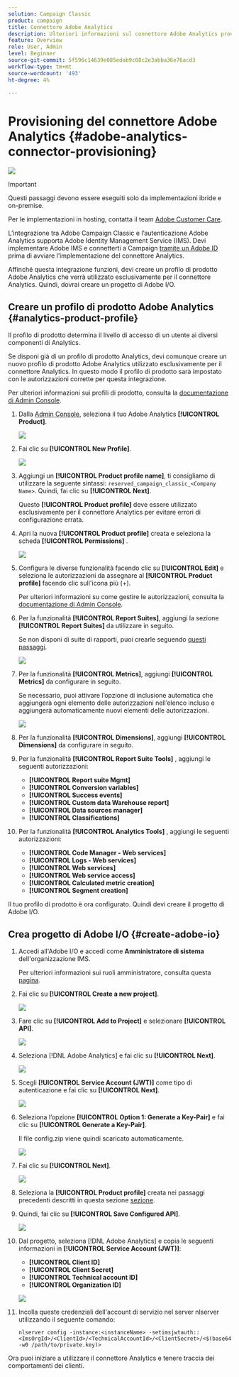 ```yaml
---
solution: Campaign Classic
product: campaign
title: Connettore Adobe Analytics
description: Ulteriori informazioni sul connettore Adobe Analytics provisioning
feature: Overview
role: User, Admin
level: Beginner
source-git-commit: 5f596c14639e085edab9c08c2e3abba36e76acd3
workflow-type: tm+mt
source-wordcount: '493'
ht-degree: 4%

---
```


# Provisioning del connettore Adobe Analytics {#adobe-analytics-connector-provisioning}

![](../../assets/v7-only.svg)

>[!IMPORTANT]
>
> Questi passaggi devono essere eseguiti solo da implementazioni ibride e on-premise.
>
>Per le implementazioni in hosting, contatta il team [Adobe Customer Care](https://helpx.adobe.com/it/enterprise/admin-guide.html/enterprise/using/support-for-experience-cloud.ug.html).

L’integrazione tra Adobe Campaign Classic e l’autenticazione Adobe Analytics supporta Adobe Identity Management Service (IMS). Devi implementare Adobe IMS e connetterti a Campaign [tramite un Adobe ID](https://experienceleague.adobe.com/docs/campaign-classic/using/installing-campaign-classic/connect-to-campaign/connecting-via-an-adobe-id/about-adobe-id.html?lang=en) prima di avviare l’implementazione del connettore Analytics.

Affinché questa integrazione funzioni, devi creare un profilo di prodotto Adobe Analytics che verrà utilizzato esclusivamente per il connettore Analytics. Quindi, dovrai creare un progetto di Adobe I/O.

## Creare un profilo di prodotto Adobe Analytics {#analytics-product-profile}

Il profilo di prodotto determina il livello di accesso di un utente ai diversi componenti di Analytics.

Se disponi già di un profilo di prodotto Analytics, devi comunque creare un nuovo profilo di prodotto Adobe Analytics utilizzato esclusivamente per il connettore Analytics. In questo modo il profilo di prodotto sarà impostato con le autorizzazioni corrette per questa integrazione.

Per ulteriori informazioni sui profili di prodotto, consulta la [documentazione di Admin Console](https://helpx.adobe.com/mt/enterprise/admin-guide.html).

1. Dalla [Admin Console](https://adminconsole.adobe.com/), seleziona il tuo Adobe Analytics **[!UICONTROL Product]**.

   ![](assets/do-not-localize/triggers_1.png)

1. Fai clic su **[!UICONTROL New Profile]**.

   ![](assets/do-not-localize/triggers_2.png)

1. Aggiungi un **[!UICONTROL Product profile name]**, ti consigliamo di utilizzare la seguente sintassi: `reserved_campaign_classic_<Company Name>`. Quindi, fai clic su **[!UICONTROL Next]**.

   Questo **[!UICONTROL Product profile]** deve essere utilizzato esclusivamente per il connettore Analytics per evitare errori di configurazione errata.

1. Apri la nuova **[!UICONTROL Product profile]** creata e seleziona la scheda **[!UICONTROL Permissions]** .

   ![](assets/do-not-localize/triggers_3.png)

1. Configura le diverse funzionalità facendo clic su **[!UICONTROL Edit]** e seleziona le autorizzazioni da assegnare al **[!UICONTROL Product profile]** facendo clic sull&#39;icona più (+).

   Per ulteriori informazioni su come gestire le autorizzazioni, consulta la [documentazione di Admin Console](https://helpx.adobe.com/mt/enterprise/using/manage-permissions-and-roles.html).

1. Per la funzionalità **[!UICONTROL Report Suites]**, aggiungi la sezione **[!UICONTROL Report Suites]** da utilizzare in seguito.

   Se non disponi di suite di rapporti, puoi crearle seguendo [questi passaggi](../../platform/using/adobe-analytics-connector.md#report-suite-analytics).

   ![](assets/do-not-localize/triggers_4.png)

1. Per la funzionalità **[!UICONTROL Metrics]**, aggiungi **[!UICONTROL Metrics]** da configurare in seguito.

   Se necessario, puoi attivare l’opzione di inclusione automatica che aggiungerà ogni elemento delle autorizzazioni nell’elenco incluso e aggiungerà automaticamente nuovi elementi delle autorizzazioni.

   ![](assets/do-not-localize/triggers_13.png)

1. Per la funzionalità **[!UICONTROL Dimensions]**, aggiungi **[!UICONTROL Dimensions]** da configurare in seguito.

1. Per la funzionalità **[!UICONTROL Report Suite Tools]** , aggiungi le seguenti autorizzazioni:

   * **[!UICONTROL Report suite Mgmt]**
   * **[!UICONTROL Conversion variables]**
   * **[!UICONTROL Success events]**
   * **[!UICONTROL Custom data Warehouse report]**
   * **[!UICONTROL Data sources manager]**
   * **[!UICONTROL Classifications]**

1. Per la funzionalità **[!UICONTROL Analytics Tools]** , aggiungi le seguenti autorizzazioni:

   * **[!UICONTROL Code Manager - Web services]**
   * **[!UICONTROL Logs - Web services]**
   * **[!UICONTROL Web services]**
   * **[!UICONTROL Web service access]**
   * **[!UICONTROL Calculated metric creation]**
   * **[!UICONTROL Segment creation]**

Il tuo profilo di prodotto è ora configurato. Quindi devi creare il progetto di Adobe I/O.

## Crea progetto di Adobe I/O {#create-adobe-io}

1. Accedi all&#39;Adobe I/O e accedi come **Amministratore di sistema** dell&#39;organizzazione IMS.

   Per ulteriori informazioni sui ruoli amministratore, consulta questa [pagina](https://helpx.adobe.com/enterprise/using/admin-roles.html).

1. Fai clic su **[!UICONTROL Create a new project]**.

   ![](assets/do-not-localize/triggers_5.png)

1. Fare clic su **[!UICONTROL Add to Project]** e selezionare **[!UICONTROL API]**.

   ![](assets/do-not-localize/triggers_6.png)

1. Seleziona [!DNL Adobe Analytics] e fai clic su **[!UICONTROL Next]**.

   ![](assets/do-not-localize/triggers_7.png)

1. Scegli **[!UICONTROL Service Account (JWT)]** come tipo di autenticazione e fai clic su **[!UICONTROL Next]**.

   ![](assets/do-not-localize/triggers_8.png)

1. Seleziona l’opzione **[!UICONTROL Option 1: Generate a Key-Pair]** e fai clic su **[!UICONTROL Generate a Key-Pair]**.

   Il file config.zip viene quindi scaricato automaticamente.

   ![](assets/do-not-localize/triggers_9.png)

1. Fai clic su **[!UICONTROL Next]**.

   ![](assets/do-not-localize/triggers_10.png)

1. Seleziona la **[!UICONTROL Product profile]** creata nei passaggi precedenti descritti in questa sezione [sezione](#analytics-product-profile).

1. Quindi, fai clic su **[!UICONTROL Save Configured API]**.

   ![](assets/do-not-localize/triggers_11.png)

1. Dal progetto, seleziona [!DNL Adobe Analytics] e copia le seguenti informazioni in **[!UICONTROL Service Account (JWT)]**:

   * **[!UICONTROL Client ID]**
   * **[!UICONTROL Client Secret]**
   * **[!UICONTROL Technical account ID]**
   * **[!UICONTROL Organization ID]**

   ![](assets/do-not-localize/triggers_12.png)

1. Incolla queste credenziali dell&#39;account di servizio nel server nlserver utilizzando il seguente comando:

   ```
   nlserver config -instance:<instanceName> -setimsjwtauth::<ImsOrgId>/<ClientId>/<TechnicalAccountId>/<ClientSecret>/<$(base64 -w0 /path/to/private.key)>
   ```

Ora puoi iniziare a utilizzare il connettore Analytics e tenere traccia dei comportamenti dei clienti.
